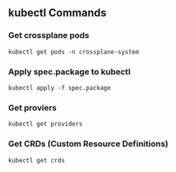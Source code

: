 ## kubectl Commands

### Get crossplane pods
    kubectl get pods -n crossplane-system

### Apply spec.package to kubectl
    kubectl apply -f spec.package

### Get proviers
    kubectl get providers

### Get CRDs (Custom Resource Definitions)
    kubectl get crds







    